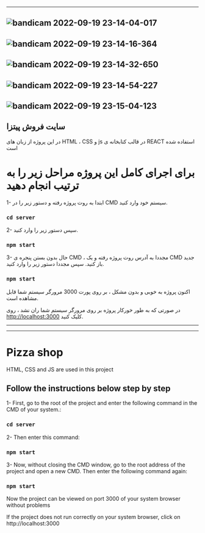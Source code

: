 

-----------------------------
![bandicam 2022-09-19 23-14-04-017](https://user-images.githubusercontent.com/103599760/191092544-7c1251e3-dd66-4f66-8e4a-3801f2fece14.jpg)
-----------------------------
![bandicam 2022-09-19 23-14-16-364](https://user-images.githubusercontent.com/103599760/191092585-c83ba123-84f8-42d9-a0f9-45b7ec343fd8.jpg)
-----------------------------
![bandicam 2022-09-19 23-14-32-650](https://user-images.githubusercontent.com/103599760/191092610-dd1c8423-1787-4cd6-8eee-ef4269d49c4e.jpg)
-----------------------------
![bandicam 2022-09-19 23-14-54-227](https://user-images.githubusercontent.com/103599760/191092645-d1010f23-4499-4ffc-bbb7-4f4f7c31362f.jpg)
-----------------------------
![bandicam 2022-09-19 23-15-04-123](https://user-images.githubusercontent.com/103599760/191092667-cbce9b13-cb45-4370-8b20-596602023710.jpg)
-----------------------------

## سایت فروش پیتزا 

در این پروژه از زبان های HTML ، CSS و js در قالب کتابخانه ی REACT استفاده شده است

# برای اجرای کامل این پروژه مراحل زیر را به ترتیب انجام دهید

1- ابتدا به روت پروژه رفته و دستور زیر را در CMD سیستم خود وارد کنید.

### `cd server`

2- سپس دستور زیر را وارد کنید.

### `npm start`

3- حال بدون بستن پنجره ی CMD ، مجددا به آدرس روت پروژه رفته و یک CMD جدید باز کنید. سپس مجددا دستور زیر را وارد کنید.

### `npm start`

اکنون پروژه به خوبی و بدون مشکل ، بر روی پورت 3000 مرورگر سیستم شما قابل مشاهده است.

 در صورتی که به طور خورکار پروژه بر روی مرورگر سیستم شما ران نشد ، روی [http://localhost:3000](http://localhost:3000) کلیک کنید.

-----------------------------
-----------------------------

# Pizza shop

HTML, CSS and JS are used in this project

## Follow the instructions below step by step

1- First, go to the root of the project and enter the following command in the CMD of your system.: 

### `cd server`

2- Then enter this command: 

### `npm start`

3- Now, without closing the CMD window, go to the root address of the project and open a new CMD. Then enter the following command again:

### `npm start`

Now the project can be viewed on port 3000 of your system browser without problems

If the project does not run correctly on your system browser, click on http://localhost:3000

